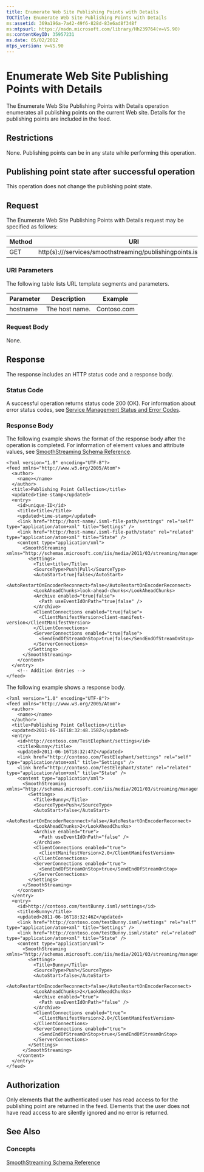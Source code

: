 ```yaml
---
title: Enumerate Web Site Publishing Points with Details
TOCTitle: Enumerate Web Site Publishing Points with Details
ms:assetid: 369a196a-7a42-49f6-828d-83e6ad8f348f
ms:mtpsurl: https://msdn.microsoft.com/library/Hh239764(v=VS.90)
ms:contentKeyID: 35957231
ms.date: 05/02/2012
mtps_version: v=VS.90
---
```


# Enumerate Web Site Publishing Points with Details

The Enumerate Web Site Publishing Points with Details operation enumerates all publishing points on the current Web site. Details for the publishing points are included in the feed.

## Restrictions

None. Publishing points can be in any state while performing this operation.

## Publishing point state after successful operation

This operation does not change the publishing point state.

## Request

The Enumerate Web Site Publishing Points with Details request may be specified as follows:

|Method|URI|
|--- |--- |
|GET|http(s)://<hostname>/services/smoothstreaming/publishingpoints.isml/settings|

### URI Parameters

The following table lists URL template segments and parameters.

|Parameter|Description|Example|
|--- |--- |--- |
|hostname|The host name.|Contoso.com|

### Request Body

None.

## Response

The response includes an HTTP status code and a response body.

### Status Code

A successful operation returns status code 200 (OK). For information about error status codes, see [Service Management Status and Error Codes](service-management-status-and-error-codes.md).

### Response Body

The following example shows the format of the response body after the operation is completed. For information of element values and attribute values, see [SmoothStreaming Schema Reference](smoothstreaming-schema-reference.md).

    <?xml version="1.0" encoding="UTF-8"?>
    <feed xmlns="http://www.w3.org/2005/Atom">
      <author>
        <name></name>
      </author>
      <title>Publishing Point Collection</title>
      <updated>time-stamp</updated>
      <entry>
        <id>unique-ID</id>
        <title>title</title>
        <updated>time-stamp</updated>
        <link href="http://host-name/.isml-file-path/settings" rel="self" type="application/atom+xml" title="Settings" />
        <link href="http://host-name/.isml-file-path/state" rel="related" type="application/atom+xml" title="State" />
        <content type="application/xml">
          <SmoothStreaming xmlns="http://schemas.microsoft.com/iis/media/2011/03/streaming/management">
            <Settings>
              <Title>title</Title>
              <SourceType>Push|Pull</SourceType>
              <AutoStart>true|false</AutoStart>
              <AutoRestartOnEncoderReconnect>false</AutoRestartOnEncoderReconnect>
              <LookAheadChunks>look-ahead-chunks</LookAheadChunks>
              <Archive enabled="true|false">
                <Path useEventIdOnPath="true|false" />
              </Archive>
              <ClientConnections enabled="true|false">
                <ClientManifestVersion>client-manifest-version</ClientManifestVersion>
              </ClientConnections>
              <ServerConnections enabled="true|false">
                <SendEndOfStreamOnStop>true|false</SendEndOfStreamOnStop>
              </ServerConnections>
            </Settings>
          </SmoothStreaming>
        </content>
      </entry>
        <!-- Addition Entries -->
    </feed>

The following example shows a response body.

    <?xml version="1.0" encoding="UTF-8"?>
    <feed xmlns="http://www.w3.org/2005/Atom">
      <author>
        <name></name>
      </author>
      <title>Publishing Point Collection</title>
      <updated>2011-06-16T18:32:48.158Z</updated>
      <entry>
        <id>http://contoso.com/TestElephant/settings</id>
        <title>Bunny</title>
        <updated>2011-06-16T18:32:47Z</updated>
        <link href="http://contoso.com/TestElephant/settings" rel="self" type="application/atom+xml" title="Settings" />
        <link href="http://contoso.com/TestElephant/state" rel="related" type="application/atom+xml" title="State" />
        <content type="application/xml">
          <SmoothStreaming xmlns="http://schemas.microsoft.com/iis/media/2011/03/streaming/management">
            <Settings>
              <Title>Bunny</Title>
              <SourceType>Push</SourceType>
              <AutoStart>false</AutoStart>
              <AutoRestartOnEncoderReconnect>false</AutoRestartOnEncoderReconnect>
              <LookAheadChunks>2</LookAheadChunks>
              <Archive enabled="true">
                <Path useEventIdOnPath="false" />
              </Archive>
              <ClientConnections enabled="true">
                <ClientManifestVersion>2.0</ClientManifestVersion>
              </ClientConnections>
              <ServerConnections enabled="true">
                <SendEndOfStreamOnStop>true</SendEndOfStreamOnStop>
              </ServerConnections>
            </Settings>
          </SmoothStreaming>
        </content>
      </entry>
      <entry>
        <id>http://contoso.com/testBunny.isml/settings</id>
        <title>Bunny</title>
        <updated>2011-06-16T18:32:46Z</updated>
        <link href="http://contoso.com/testBunny.isml/settings" rel="self" type="application/atom+xml" title="Settings" />
        <link href="http://contoso.com/testBunny.isml/state" rel="related" type="application/atom+xml" title="State" />
        <content type="application/xml">
          <SmoothStreaming xmlns="http://schemas.microsoft.com/iis/media/2011/03/streaming/management">
            <Settings>
              <Title>Bunny</Title>
              <SourceType>Push</SourceType>
              <AutoStart>false</AutoStart>
              <AutoRestartOnEncoderReconnect>false</AutoRestartOnEncoderReconnect>
              <LookAheadChunks>2</LookAheadChunks>
              <Archive enabled="true">
                <Path useEventIdOnPath="false" />
              </Archive>
              <ClientConnections enabled="true">
                <ClientManifestVersion>2.0</ClientManifestVersion>
              </ClientConnections>
              <ServerConnections enabled="true">
                <SendEndOfStreamOnStop>true</SendEndOfStreamOnStop>
              </ServerConnections>
            </Settings>
          </SmoothStreaming>
        </content>
      </entry>
    </feed>

## Authorization

Only elements that the authenticated user has read access to for the publishing point are returned in the feed. Elements that the user does not have read access to are silently ignored and no error is returned.

## See Also

### Concepts

[SmoothStreaming Schema Reference](smoothstreaming-schema-reference.md)
